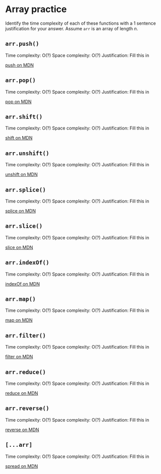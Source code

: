 # Array practice

Identify the time complexity of each of these functions with a 1 sentence justification for your answer. Assume `arr` is an array of length _n_.

## `arr.push()`

Time complexity: O(?)
Space complexity: O(?)
Justification: Fill this in

[push on MDN][push]


## `arr.pop()`

Time complexity: O(?)
Space complexity: O(?)
Justification: Fill this in

[pop on MDN][pop]

## `arr.shift()`

Time complexity: O(?)
Space complexity: O(?)
Justification: Fill this in

[shift on MDN][shift]

## `arr.unshift()`

Time complexity: O(?)
Space complexity: O(?)
Justification: Fill this in

[unshift on MDN][unshift]

## `arr.splice()`

Time complexity: O(?)
Space complexity: O(?)
Justification: Fill this in

[splice on MDN][splice]

## `arr.slice()`

Time complexity: O(?)
Space complexity: O(?)
Justification: Fill this in

[slice on MDN][slice]

## `arr.indexOf()`

Time complexity: O(?)
Space complexity: O(?)
Justification: Fill this in

[indexOf on MDN][indexOf]

## `arr.map()`

Time complexity: O(?)
Space complexity: O(?)
Justification: Fill this in

[map on MDN][map]

## `arr.filter()`

Time complexity: O(?)
Space complexity: O(?)
Justification: Fill this in

[filter on MDN][filter]

## `arr.reduce()`

Time complexity: O(?)
Space complexity: O(?)
Justification: Fill this in

[reduce on MDN][reduce]

## `arr.reverse()`

Time complexity: O(?)
Space complexity: O(?)
Justification: Fill this in

[reverse on MDN][reverse]

## `[...arr]`

Time complexity: O(?)
Space complexity: O(?)
Justification: Fill this in

[spread on MDN][spread]

[push]:https://developer.mozilla.org/en-US/docs/Web/JavaScript/Reference/Global_Objects/Array/push
[pop]:https://developer.mozilla.org/en-US/docs/Web/JavaScript/Reference/Global_Objects/Array/pop
[shift]:https://developer.mozilla.org/en-US/docs/Web/JavaScript/Reference/Global_Objects/Array/shift
[unshift]:https://developer.mozilla.org/en-US/docs/Web/JavaScript/Reference/Global_Objects/Array/unshift
[splice]:https://developer.mozilla.org/en-US/docs/Web/JavaScript/Reference/Global_Objects/Array/splice
[slice]:https://developer.mozilla.org/en-US/docs/Web/JavaScript/Reference/Global_Objects/Array/slice
[indexOf]:https://developer.mozilla.org/en-US/docs/Web/JavaScript/Reference/Global_Objects/Array/indexOf
[map]:https://developer.mozilla.org/en-US/docs/Web/JavaScript/Reference/Global_Objects/Array/map
[filter]:https://developer.mozilla.org/en-US/docs/Web/JavaScript/Reference/Global_Objects/Array/filter
[reduce]:https://developer.mozilla.org/en-US/docs/Web/JavaScript/Reference/Global_Objects/Array/reduce
[reverse]:https://developer.mozilla.org/en-US/docs/Web/JavaScript/Reference/Global_Objects/Array/reverse
[spread]:https://developer.mozilla.org/en-US/docs/Web/JavaScript/Reference/Operators/Spread_syntax
